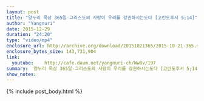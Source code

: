 ```yaml
---
layout: post
title: "양누리 묵상 365일-그리스도의 사랑이 우리를 강권하시는도다 [고린도후서 5;14]"
author: "Yangnuri"
date: 2015-12-29
duration: "24:20"
type: "video/mp4"
enclosure_url: http://archive.org/download/20151021365/2015-10-21-365.mp4
enclosure_bytes_size: 143,731,904       
link:
  youtube:    http://cafe.daum.net/yangnuri-ch/Ww8v/197
summary:  양누리 묵상 365일-그리스도의 사랑이 우리를 강권하시는도다 [고린도후서 5;14]
show_notes:
---
```

{% include post_body.html %}

